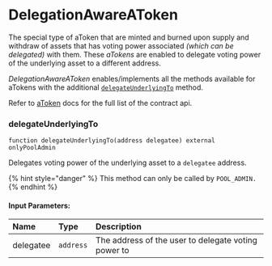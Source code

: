 # DelegationAwareAToken

The special type of aToken that are minted and burned upon supply and withdraw of assets that has voting power associated _(which can be delegated)_ with them. These _aTokens_ are enabled to delegate voting power of the underlying asset to a different address.

_DelegationAwareAToken_ enables/implements all the methods available for aTokens with the additional [`delegateUnderlyingTo`](delegationawareatoken.md#delegateunderlyingto) method.

Refer to [aToken](atoken.md) docs for the full list of the contract api.

### delegateUnderlyingTo

```solidity
function delegateUnderlyingTo(address delegatee) external onlyPoolAdmin
```

Delegates voting power of the underlying asset to a `delegatee` address.

{% hint style="danger" %}
This method can only be called by `POOL_ADMIN.`
{% endhint %}

#### Input Parameters:

| Name      | Type      | Description                                         |
| :-------- | :-------- | :-------------------------------------------------- |
| delegatee | `address` | The address of the user to delegate voting power to |